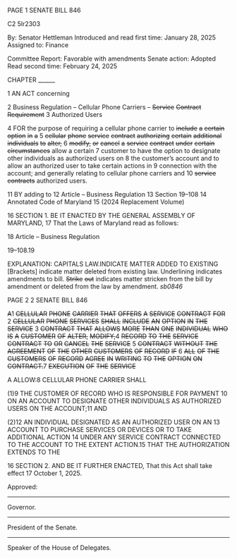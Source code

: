 PAGE 1
SENATE BILL 846

C2 5lr2303

By: Senator Hettleman
Introduced and read first time: January 28, 2025
Assigned to: Finance

Committee Report: Favorable with amendments
Senate action: Adopted
Read second time: February 24, 2025

CHAPTER ______

1 AN ACT concerning

2 Business Regulation – Cellular Phone Carriers – ~~Service~~ ~~Contract~~ ~~Requirement~~
3 Authorized Users

4 FOR the purpose of requiring a cellular phone carrier to ~~include~~ ~~a~~ ~~certain~~ ~~option~~ ~~in~~ ~~a~~
5 ~~cellular~~ ~~phone~~ ~~service~~ ~~contract~~ ~~authorizing~~ ~~certain~~ ~~additional~~ ~~individuals~~ ~~to~~ ~~alter,~~
6 ~~modify,~~ ~~or~~ ~~cancel~~ ~~a~~ ~~service~~ ~~contract~~ ~~under~~ ~~certain~~ ~~circumstances~~ allow a certain
7 customer to have the option to designate other individuals as authorized users on
8 the customer’s account and to allow an authorized user to take certain actions in
9 connection with the account; and generally relating to cellular phone carriers and
10 ~~service~~ ~~contracts~~ authorized users.

11 BY adding to
12 Article – Business Regulation
13 Section 19–108
14 Annotated Code of Maryland
15 (2024 Replacement Volume)

16 SECTION 1. BE IT ENACTED BY THE GENERAL ASSEMBLY OF MARYLAND,
17 That the Laws of Maryland read as follows:

18 Article – Business Regulation

19–108.19

EXPLANATION: CAPITALS LAW.INDICATE MATTER ADDED TO EXISTING
[Brackets] indicate matter deleted from existing law.
Underlining indicates amendments to bill.
~~Strike~~ ~~out~~ indicates matter stricken from the bill by amendment or deleted from the law by
amendment. *sb0846*

PAGE 2
2 SENATE BILL 846

~~A~~1 ~~CELLULAR~~ ~~PHONE~~ ~~CARRIER~~ ~~THAT~~ ~~OFFERS~~ ~~A~~ ~~SERVICE~~ ~~CONTRACT~~ ~~FOR~~
2 ~~CELLULAR~~ ~~PHONE~~ ~~SERVICES~~ ~~SHALL~~ ~~INCLUDE~~ ~~AN~~ ~~OPTION~~ ~~IN~~ ~~THE~~ ~~SERVICE~~
3 ~~CONTRACT~~ ~~THAT~~ ~~ALLOWS~~ ~~MORE~~ ~~THAN~~ ~~ONE~~ ~~INDIVIDUAL~~ ~~WHO~~ ~~IS~~ ~~A~~ ~~CUSTOMER~~ ~~OF~~
~~ALTER,~~ ~~MODIFY,~~4 ~~RECORD~~ ~~TO~~ ~~THE~~ ~~SERVICE~~ ~~CONTRACT~~ ~~TO~~ ~~OR~~ ~~CANCEL~~ ~~THE~~ ~~SERVICE~~
5 ~~CONTRACT~~ ~~WITHOUT~~ ~~THE~~ ~~AGREEMENT~~ ~~OF~~ ~~THE~~ ~~OTHER~~ ~~CUSTOMERS~~ ~~OF~~ ~~RECORD~~ ~~IF~~
6 ~~ALL~~ ~~OF~~ ~~THE~~ ~~CUSTOMERS~~ ~~OF~~ ~~RECORD~~ ~~AGREE~~ ~~IN~~ ~~WRITING~~ ~~TO~~ ~~THE~~ ~~OPTION~~ ~~ON~~
~~CONTRACT.~~7 ~~EXECUTION~~ ~~OF~~ ~~THE~~ ~~SERVICE~~

A ALLOW:8 CELLULAR PHONE CARRIER SHALL

(1)9 THE CUSTOMER OF RECORD WHO IS RESPONSIBLE FOR PAYMENT
10 ON AN ACCOUNT TO DESIGNATE OTHER INDIVIDUALS AS AUTHORIZED USERS ON THE
ACCOUNT;11 AND

(2)12 AN INDIVIDUAL DESIGNATED AS AN AUTHORIZED USER ON AN
13 ACCOUNT TO PURCHASE SERVICES OR DEVICES OR TO TAKE ADDITIONAL ACTION
14 UNDER ANY SERVICE CONTRACT CONNECTED TO THE ACCOUNT TO THE EXTENT
ACTION.15 THAT THE AUTHORIZATION EXTENDS TO THE

16 SECTION 2. AND BE IT FURTHER ENACTED, That this Act shall take effect
17 October 1, 2025.

Approved:

________________________________________________________________________________
Governor.

________________________________________________________________________________
President of the Senate.

________________________________________________________________________________
Speaker of the House of Delegates.